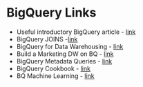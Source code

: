# BigQuery Links

- Useful introductory BigQuery article - [link](https://medium.com/google-cloud/bigquery-explained-querying-your-data-9e017f2714a3)
- BigQuery JOINS -[link](https://medium.com/google-cloud/bigquery-explained-working-with-joins-nested-repeated-data-1941646ccb5b)
- BigQuery for Data Warehousing - [link](https://cloud.google.com/solutions/bigquery-data-warehouse)
- Build a Marketing DW on BQ - [link](https://cloud.google.com/solutions/marketing-data-warehouse-on-gcp)
- BigQuery Metadata Queries - [link](https://medium.com/google-cloud/bigquery-dataset-metadata-queries-8866fa947378)
- BigQuery Cookbook - [link](https://support.google.com/analytics/answer/4419694?hl=en)
- BQ Machine Learning - [link](https://cloud.google.com/bigquery/docs/bigqueryml-intro)

